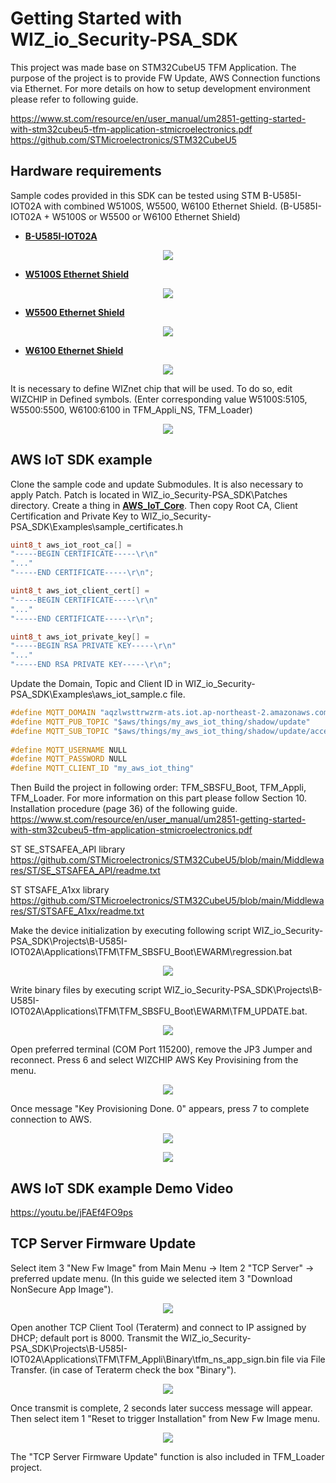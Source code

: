 # Getting Started with WIZ_io_Security-PSA_SDK

This project was made base on STM32CubeU5 TFM Application. The purpose of the project is to provide FW Update, AWS Connection functions via Ethernet.
For more details on how to setup development environment please refer to following guide.

https://www.st.com/resource/en/user_manual/um2851-getting-started-with-stm32cubeu5-tfm-application-stmicroelectronics.pdf
https://github.com/STMicroelectronics/STM32CubeU5

<a name="hardware_requirements"></a>
## Hardware requirements

Sample codes provided in this SDK can be tested using STM B-U585I-IOT02A with combined W5100S, W5500, W6100 Ethernet Shield. (B-U585I-IOT02A + W5100S or W5500 or W6100 Ethernet Shield)

- [**B-U585I-IOT02A**][link-B-U585I-IOT02A]

<p align="center"><img src="https://www.st.com/bin/ecommerce/api/image.PF271412.en.feature-description-include-personalized-no-cpn-large.jpg"></p>

- [**W5100S Ethernet Shield**][link-w5100s_ethernet_shield]

<p align="center"><img src="https://docs.wiznet.io/assets/images/w5100s_ethernet_shield1-cbe9613f8321ce40886355abedf64b69.png"></p>

- [**W5500 Ethernet Shield**][link-w5500_ethernet_shield]

<p align="center"><img src="https://docs.wiznet.io/assets/images/w5500_main_picture2-503b66733a318af37eb0874700a279b8.png"></p>

- [**W6100 Ethernet Shield**][link-w6100_ethernet_shield]

<p align="center"><img src="https://docs.wiznet.io/assets/images/w6100_ethernet_sheild-1f11e290c5fc7d5b42e4b7c6f168a36b.png"></p>

It is necessary to define WIZnet chip that will be used. To do so, edit WIZCHIP in Defined symbols. (Enter corresponding value W5100S:5105, W5500:5500, W6100:6100 in TFM_Appli_NS, TFM_Loader)

<p align="center"><img src="https://github.com/Wiznet/WIZ_io_Security-PSA_SDK/blob/main/Static/Images/WIZCHIP_Select.png"></p>

<a name="aws_iot_sdk_example"></a>
## AWS IoT SDK example

Clone the sample code and update Submodules. It is also necessary to apply Patch.
Patch is located in WIZ_io_Security-PSA_SDK\Patches directory.
Create a thing in [**AWS_IoT_Core**][link-aws-iot-core]. Then copy Root CA, Client Certification and Private Key to WIZ_io_Security-PSA_SDK\Examples\sample_certificates.h

```cpp
uint8_t aws_iot_root_ca[] =
"-----BEGIN CERTIFICATE-----\r\n"
"..."
"-----END CERTIFICATE-----\r\n";

uint8_t aws_iot_client_cert[] =
"-----BEGIN CERTIFICATE-----\r\n"
"..."
"-----END CERTIFICATE-----\r\n";

uint8_t aws_iot_private_key[] =
"-----BEGIN RSA PRIVATE KEY-----\r\n"
"..."
"-----END RSA PRIVATE KEY-----\r\n";
```

Update the Domain, Topic and Client ID in WIZ_io_Security-PSA_SDK\Examples\aws_iot_sample.c file.

```cpp
#define MQTT_DOMAIN "aqzlwsttrwzrm-ats.iot.ap-northeast-2.amazonaws.com"
#define MQTT_PUB_TOPIC "$aws/things/my_aws_iot_thing/shadow/update"
#define MQTT_SUB_TOPIC "$aws/things/my_aws_iot_thing/shadow/update/accepted"
 
#define MQTT_USERNAME NULL
#define MQTT_PASSWORD NULL
#define MQTT_CLIENT_ID "my_aws_iot_thing"
```

Then Build the project in following order: TFM_SBSFU_Boot, TFM_Appli, TFM_Loader. For more information on this part please follow Section 10. Installation procedure (page 36) of the following guide.
https://www.st.com/resource/en/user_manual/um2851-getting-started-with-stm32cubeu5-tfm-application-stmicroelectronics.pdf

ST SE_STSAFEA_API library
https://github.com/STMicroelectronics/STM32CubeU5/blob/main/Middlewares/ST/SE_STSAFEA_API/readme.txt

ST STSAFE_A1xx library
https://github.com/STMicroelectronics/STM32CubeU5/blob/main/Middlewares/ST/STSAFE_A1xx/readme.txt


Make the device initialization by executing following script WIZ_io_Security-PSA_SDK\Projects\B-U585I-IOT02A\Applications\TFM\TFM_SBSFU_Boot\EWARM\regression.bat
<p align="center"><img src="https://github.com/Wiznet/WIZ_io_Security-PSA_SDK/blob/main/Static/Images/regression.bat_img.png"></p>

Write binary files by executing script WIZ_io_Security-PSA_SDK\Projects\B-U585I-IOT02A\Applications\TFM\TFM_SBSFU_Boot\EWARM\TFM_UPDATE.bat.
<p align="center"><img src="https://github.com/Wiznet/WIZ_io_Security-PSA_SDK/blob/main/Static/Images/TFM_UPDATE.bat_img.png"></p>

Open preferred terminal (COM Port 115200), remove the JP3 Jumper and reconnect.
Press 6 and select WIZCHIP AWS Key Provisining from the menu.
<p align="center"><img src="https://github.com/Wiznet/WIZ_io_Security-PSA_SDK/blob/main/Static/Images/Main_Menu_img.png"></p>

Once message "Key Provisioning Done. 0" appears, press 7 to complete connection to AWS.
<p align="center"><img src="https://github.com/Wiznet/WIZ_io_Security-PSA_SDK/blob/main/Static/Images/Key_Provisioning_Done.png"></p>
<p align="center"><img src="https://github.com/Wiznet/WIZ_io_Security-PSA_SDK/blob/main/Static/Images/Running_AWS.png"></p>

<a name="AWS IoT SDK example Demo Video"></a>
## AWS IoT SDK example Demo Video
https://youtu.be/jFAEf4FO9ps


<a name="TCP Server Firmware Update"></a>
## TCP Server Firmware Update

Select item 3 "New Fw Image" from Main Menu -> Item 2 "TCP Server" -> preferred update menu. (In this guide we selected item 3 "Download NonSecure App Image").
<p align="center"><img src="https://github.com/Wiznet/WIZ_io_Security-PSA_SDK/blob/main/Static/Images/Select_TCP_FW_Update.png"></p>


Open another TCP Client Tool (Teraterm) and connect to IP assigned by DHCP; default port is 8000.
Transmit the WIZ_io_Security-PSA_SDK\Projects\B-U585I-IOT02A\Applications\TFM\TFM_Appli\Binary\tfm_ns_app_sign.bin file via File Transfer. (in case of Teraterm check the box "Binary").
<p align="center"><img src="https://github.com/Wiznet/WIZ_io_Security-PSA_SDK/blob/main/Static/Images/Select_Bin_File.png"></p>

Once transmit is complete, 2 seconds later success message will appear. Then select item 1 "Reset to trigger Installation" from New Fw Image menu.
<p align="center"><img src="https://github.com/Wiznet/WIZ_io_Security-PSA_SDK/blob/main/Static/Images/Reset_to_Trigger.png"></p>

The "TCP Server Firmware Update" function is also included in TFM_Loader project.

<!--
Link
-->

[link-aws-iot-core]: https://aws.amazon.com/iot-core/?nc1=h_ls
[link-B-U585I-IOT02A]: https://www.st.com/en/evaluation-tools/b-u585i-iot02a.html
[link-w5100s_ethernet_shield]: https://docs.wiznet.io/Product/Open-Source-Hardware/w5100s_mkr_ethernet_shield
[link-w5500_ethernet_shield]: https://docs.wiznet.io/Product/Open-Source-Hardware/w5500_ethernet_shield
[link-w6100_ethernet_shield]: https://docs.wiznet.io/Product/Open-Source-Hardware/w6100_mkr_ethernet_shield
